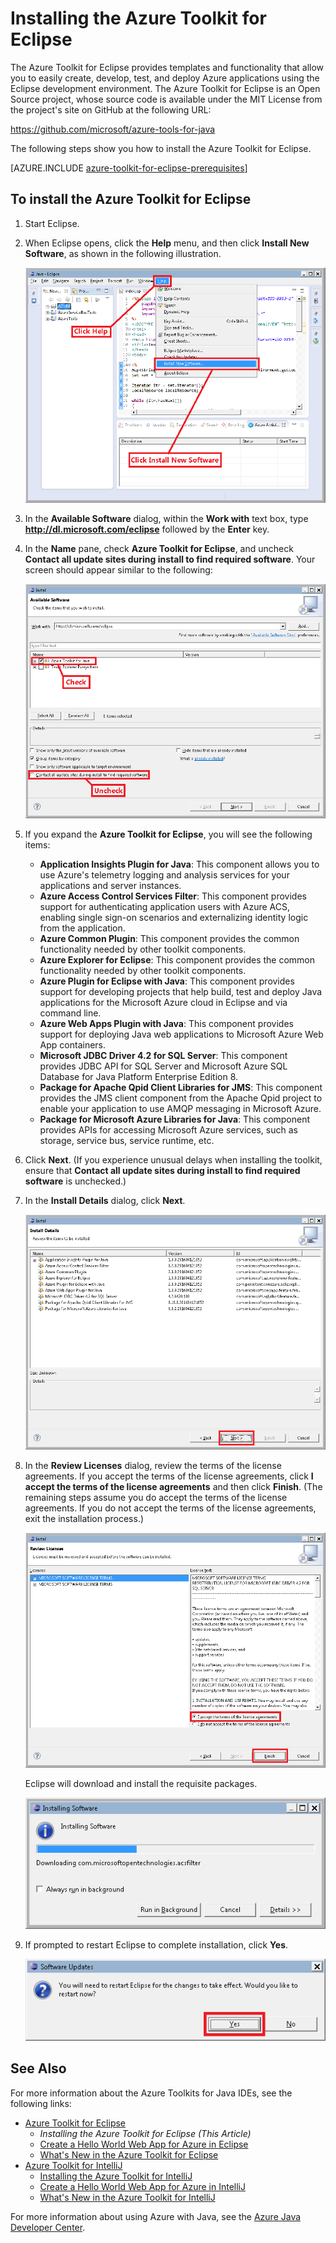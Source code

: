 <properties
	pageTitle="Installing the Azure Toolkit for Eclipse | Microsoft Azure"
	description="Learn how to install the Azure Toolkit for Eclipse."
	services=""
	documentationCenter="java"
	authors="rmcmurray"
	manager="erikre"
	editor=""/>

<tags
	ms.service="multiple"
	ms.workload="na"
	ms.tgt_pltfrm="multiple"
	ms.devlang="Java"
	ms.topic="article"
	ms.date="11/01/2016" 
	ms.author="robmcm"/>

# Installing the Azure Toolkit for Eclipse

The Azure Toolkit for Eclipse provides templates and functionality that allow you to easily create, develop, test, and deploy Azure applications using the Eclipse development environment. The Azure Toolkit for Eclipse is an Open Source project, whose source code is available under the MIT License from the project's site on GitHub at the following URL:

<https://github.com/microsoft/azure-tools-for-java>

The following steps show you how to install the Azure Toolkit for Eclipse.

[AZURE.INCLUDE [azure-toolkit-for-eclipse-prerequisites](../includes/azure-toolkit-for-eclipse-prerequisites.md)]

## To install the Azure Toolkit for Eclipse

1. Start Eclipse.

1. When Eclipse opens, click the **Help** menu, and then click **Install New Software**, as shown in the following illustration.

    ![Installing the Azure Toolkit for Eclipse][01]

1. In the **Available Software** dialog, within the **Work with** text box, type **http://dl.microsoft.com/eclipse** followed by the **Enter** key.

1. In the **Name** pane, check **Azure Toolkit for Eclipse**, and uncheck **Contact all update sites during install to find required software**. Your screen should appear similar to the following:

    ![Installing the Azure Toolkit for Eclipse][02]

1. If you expand the **Azure Toolkit for Eclipse**, you will see the following items:

    * **Application Insights Plugin for Java**: This component allows you to use Azure's telemetry logging and analysis services for your applications and server instances.
    * **Azure Access Control Services Filter**: This component provides support for authenticating application users with Azure ACS, enabling single sign-on scenarios and externalizing identity logic from the application.
    * **Azure Common Plugin**: This component provides the common functionality needed by other toolkit components.
    * **Azure Explorer for Eclipse**: This component provides the common functionality needed by other toolkit components.
    * **Azure Plugin for Eclipse with Java**: This component provides support for developing projects that help build, test and deploy Java applications for the Microsoft Azure cloud in Eclipse and via command line.
    * **Azure Web Apps Plugin with Java**: This component provides support for deploying Java web applications to Microsoft Azure Web App containers.
    * **Microsoft JDBC Driver 4.2 for SQL Server**: This component provides JDBC API for SQL Server and Microsoft Azure SQL Database for Java Platform Enterprise Edition 8.
    * **Package for Apache Qpid Client Libraries for JMS**: This component provides the JMS client component from the Apache Qpid project to enable your application to use AMQP messaging in Microsoft Azure.
    * **Package for Microsoft Azure Libraries for Java**: This component provides APIs for accessing Microsoft Azure services, such as storage, service bus, service runtime, etc.

1. Click **Next**. (If you experience unusual delays when installing the toolkit, ensure that **Contact all update sites during install to find required software** is unchecked.)

1. In the **Install Details** dialog, click **Next**.

    ![Review Installation Details][03]

1. In the **Review Licenses** dialog, review the terms of the license agreements. If you accept the terms of the license agreements, click **I accept the terms of the license agreements** and then click **Finish**. (The remaining steps assume you do accept the terms of the license agreements. If you do not accept the terms of the license agreements, exit the installation process.)

    ![Review Licenses][04]

    Eclipse will download and install the requisite packages.

    ![Installation Progress][05]

1. If prompted to restart Eclipse to complete installation, click **Yes**.

    ![Restart Prompt][06]

## See Also

For more information about the Azure Toolkits for Java IDEs, see the following links:

- [Azure Toolkit for Eclipse]
  - *Installing the Azure Toolkit for Eclipse (This Article)*
  - [Create a Hello World Web App for Azure in Eclipse]
  - [What's New in the Azure Toolkit for Eclipse]
- [Azure Toolkit for IntelliJ]
  - [Installing the Azure Toolkit for IntelliJ]
  - [Create a Hello World Web App for Azure in IntelliJ]
  - [What's New in the Azure Toolkit for IntelliJ]

For more information about using Azure with Java, see the [Azure Java Developer Center].

<!-- URL List -->

[Azure Toolkit for Eclipse]: ./azure-toolkit-for-eclipse.md
[Azure Toolkit for IntelliJ]: ./azure-toolkit-for-intellij.md
[Create a Hello World Web App for Azure in Eclipse]: ./app-service-web/app-service-web-eclipse-create-hello-world-web-app.md
[Create a Hello World Web App for Azure in IntelliJ]: ./app-service-web/app-service-web-intellij-create-hello-world-web-app.md
[Installing the Azure Toolkit for Eclipse]: ./azure-toolkit-for-eclipse-installation.md
[Installing the Azure Toolkit for IntelliJ]: ./azure-toolkit-for-intellij-installation.md
[What's New in the Azure Toolkit for Eclipse]: ./azure-toolkit-for-eclipse-whats-new.md
[What's New in the Azure Toolkit for IntelliJ]: ./azure-toolkit-for-intellij-whats-new.md

[Azure Java Developer Center]: https://azure.microsoft.com/develop/java/

<!-- IMG List -->

[01]: ./media/azure-toolkit-for-eclipse-installation/eclipse-installation-01.png
[02]: ./media/azure-toolkit-for-eclipse-installation/eclipse-installation-02.png
[03]: ./media/azure-toolkit-for-eclipse-installation/eclipse-installation-03.png
[04]: ./media/azure-toolkit-for-eclipse-installation/eclipse-installation-04.png
[05]: ./media/azure-toolkit-for-eclipse-installation/eclipse-installation-05.png
[06]: ./media/azure-toolkit-for-eclipse-installation/eclipse-installation-06.png

<!-- Legacy MSDN URL = https://msdn.microsoft.com/library/azure/hh690946.aspx -->
